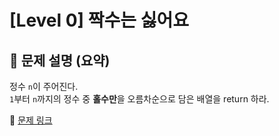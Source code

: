 # [Level 0] 짝수는 싫어요

## 📝 문제 설명 (요약)
정수 `n`이 주어진다.  
`1`부터 `n`까지의 정수 중 **홀수만**을 오름차순으로 담은 배열을 return 하라.

🔗 [문제 링크](https://school.programmers.co.kr/learn/courses/30/lessons/120813)
